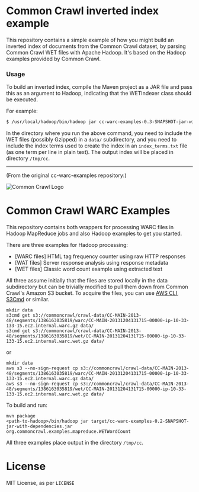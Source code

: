 # Common Crawl inverted index example #

This repository contains a simple example of how you might build an inverted index of documents from the Common Crawl dataset, by parsing Common Crawl WET files with Apache Hadoop. It's based on the Hadoop examples provided by Common Crawl.

### Usage ###

To build an inverted index, compile the Maven project as a JAR file and pass this as an argument to Hadoop, indicating that the WETIndexer class should be executed.

For example:

```bash
$ /usr/local/hadoop/bin/hadoop jar cc-warc-examples-0.3-SNAPSHOT-jar-with-dependencies.jar org.commoncrawl.examples.mapreduce.WETIndexer
```
In the directory where you run the above command, you need to include the WET files (possibly Gzipped) in a `data/` subdirectory, and you need to include the index terms used to create the index in an `index_terms.txt` file (as one term per line in plain text). The output index will be placed in directory `/tmp/cc`.

---

(From the original cc-warc-examples repository:)

![Common Crawl Logo](http://commoncrawl.org/wp-content/uploads/2016/12/logocommoncrawl.png)

# Common Crawl WARC Examples

This repository contains both wrappers for processing WARC files in Hadoop MapReduce jobs and also Hadoop examples to get you started.

There are three examples for Hadoop processing:

+ [WARC files] HTML tag frequency counter using raw HTTP responses
+ [WAT files] Server response analysis using response metadata
+ [WET files] Classic word count example using extracted text

All three assume initially that the files are stored locally in the data subdirectory but can be trivially modified to pull them down from Common Crawl's Amazon S3 bucket. To acquire the files, you can use [AWS CLI](https://aws.amazon.com/cli/), [S3Cmd](http://s3tools.org/s3cmd) or similar.

    mkdir data
    s3cmd get s3://commoncrawl/crawl-data/CC-MAIN-2013-48/segments/1386163035819/warc/CC-MAIN-20131204131715-00000-ip-10-33-133-15.ec2.internal.warc.gz data/
    s3cmd get s3://commoncrawl/crawl-data/CC-MAIN-2013-48/segments/1386163035819/wet/CC-MAIN-20131204131715-00000-ip-10-33-133-15.ec2.internal.warc.wet.gz data/
or

    mkdir data
    aws s3 --no-sign-request cp s3://commoncrawl/crawl-data/CC-MAIN-2013-48/segments/1386163035819/warc/CC-MAIN-20131204131715-00000-ip-10-33-133-15.ec2.internal.warc.gz data/
    aws s3 --no-sign-request cp s3://commoncrawl/crawl-data/CC-MAIN-2013-48/segments/1386163035819/wet/CC-MAIN-20131204131715-00000-ip-10-33-133-15.ec2.internal.warc.wet.gz data/

To build and run:

    mvn package
    <path-to-hadoop>/bin/hadoop jar target/cc-warc-examples-0.2-SNAPSHOT-jar-with-dependencies.jar org.commoncrawl.examples.mapreduce.WETWordCount
    
All three examples place output in the directory `/tmp/cc`.
      
# License

MIT License, as per `LICENSE`
